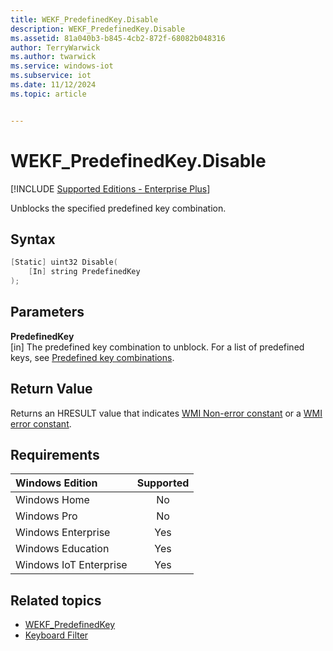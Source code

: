 ```yaml
---
title: WEKF_PredefinedKey.Disable
description: WEKF_PredefinedKey.Disable
ms.assetid: 81a040b3-b845-4cb2-872f-68082b048316
author: TerryWarwick
ms.author: twarwick
ms.service: windows-iot
ms.subservice: iot
ms.date: 11/12/2024
ms.topic: article


---
```

# WEKF_PredefinedKey.Disable

[!INCLUDE [Supported Editions - Enterprise Plus](includes-supported-os-enterprise-plus.md)]

Unblocks the specified predefined key combination.

## Syntax

```powershell
[Static] uint32 Disable(
    [In] string PredefinedKey
);
```

## Parameters

**PredefinedKey**</br>\[in\] The predefined key combination to unblock. For a list of predefined keys, see [Predefined key combinations](predefined-key-combinations.md).

## Return Value

Returns an HRESULT value that indicates [WMI Non-error constant](/windows/win32/wmisdk/wmi-non-error-constants) or a [WMI error constant](/windows/win32/wmisdk/wmi-error-constants).

## Requirements

| Windows Edition        | Supported |
|:-----------------------|:---------:|
| Windows Home           | No        |
| Windows Pro            | No        |
| Windows Enterprise     | Yes       |
| Windows Education      | Yes       |
| Windows IoT Enterprise | Yes       |

## Related topics

- [WEKF_PredefinedKey](wekf-predefinedkey.md)
- [Keyboard Filter](index.md)
